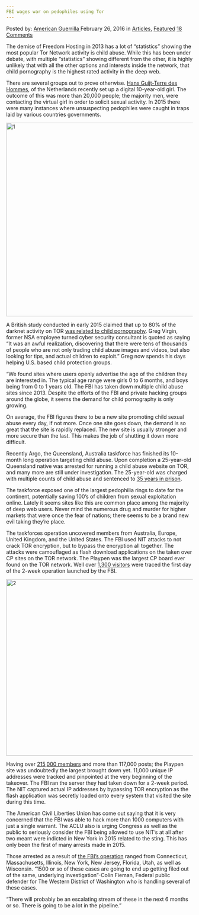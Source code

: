 ```yaml
---
FBI wages war on pedophiles using Tor
---
```

<article class="post-listing post-13317 post type-post status-publish format-standard has-post-thumbnail hentry category-articles category-deepdot-news tag-fbi tag-pedophiles tag-tor tag-wages tag-war">
    <div class="post-inner">
    <p class="post-meta">
    <span>Posted by: <a href="https://www.deepdotweb.com/author/americanguerrilla/" title="">American Guerrilla </a></span>
    <span>February 26, 2016</span>
    <span>in <a href="https://www.deepdotweb.com/category/articles/" rel="category tag">Articles</a>, <a href="https://www.deepdotweb.com/category/deepdot-news/" rel="category tag">Featured</a></span>
    <span><a href="https://www.deepdotweb.com/2016/02/26/fbi-wages-war-on-pedophiles-using-tor/#comments">18 Comments</a></span>
    </p>
    <div class="clear"></div>
    <div class="entry">
    <p>The demise of Freedom Hosting in 2013 has a lot of “statistics” showing the most popular Tor Network activity is child abuse. While this has been under debate, with multiple “statistics” showing different from the other, it is highly unlikely that with all the other options and interests inside the network, that child pornography is the highest rated activity in the deep web.</p>
    <p>There are several groups out to prove otherwise. <a href="http://www.cbsnews.com/news/pedophiles-finding-a-safe-haven-on-the-dark-net/">Hans Guijt-Terre des Hommes</a>, of the Netherlands recently set up a digital 10-year-old girl. The outcome of this was more than 20,000 people; the majority men, were contacting the virtual girl in order to solicit sexual activity. In 2015 there were many instances where unsuspecting pedophiles were caught in traps laid by various countries governments.</p>
    <p><img class="aligncenter  wp-image-13319" src="https://www.deepdotweb.com/wp-content/uploads/2016/02/1-6.jpg" alt="1" width="1045" height="523" srcset="https://www.deepdotweb.com/wp-content/uploads/2016/02/1-6.jpg 1400w, https://www.deepdotweb.com/wp-content/uploads/2016/02/1-6-300x150.jpg 300w, https://www.deepdotweb.com/wp-content/uploads/2016/02/1-6-1024x512.jpg 1024w, https://www.deepdotweb.com/wp-content/uploads/2016/02/1-6-660x330.jpg 660w, https://www.deepdotweb.com/wp-content/uploads/2016/02/1-6-995x498.jpg 995w" sizes="(max-width: 1045px) 100vw, 1045px"/></p>
    <p>A British study conducted in early 2015 claimed that up to 80% of the darknet activity on TOR <a href="http://www.wired.com/2014/12/80-percent-dark-web-visits-relate-pedophilia-study-finds/">was related to child pornography</a>. Greg Virgin, former NSA employee turned cyber security consultant is quoted as saying “It was an awful realization, discovering that there were tens of thousands of people who are not only trading child abuse images and videos, but also looking for tips, and actual children to exploit.” Greg now spends his days helping U.S. based child protection groups.</p>
    <p>“We found sites where users openly advertise the age of the children they are interested in. The typical age range were girls 0 to 6 months, and boys being from 0 to 1 years old. The FBI has taken down multiple child abuse sites since 2013. Despite the efforts of the FBI and private hacking groups around the globe, it seems the demand for child pornography is only growing.</p>
    <p>On average, the FBI figures there to be a new site promoting child sexual abuse every day, if not more. Once one site goes down, the demand is so great that the site is rapidly replaced. The new site is usually stronger and more secure than the last. This makes the job of shutting it down more difficult.</p>
    <p>Recently Argo, the Queensland, Australia taskforce has finished its 10-month long operation targeting child abuse. Upon completion a 25-year-old Queensland native was arrested for running a child abuse website on TOR, and many more are still under investigation. The 25-year-old was charged with multiple counts of child abuse and sentenced to <a href="https://www.deepdotweb.com/2015/08/11/australian-darkweb-pedo-site-admin-sentenced-to-35-years-in-jail/">35 years in prison</a>.</p>
    <p>The taskforce exposed one of the largest pedophilia rings to date for the continent, potentially saving 100’s of children from sexual exploitation online. Lately it seems sites like this are common place among the majority of deep web users. Never mind the numerous drug and murder for higher markets that were once the fear of nations; there seems to be a brand new evil taking they’re place.</p>
    <p>The taskforces operation uncovered members from Australia, Europe, United Kingdom, and the United States. The FBI used NIT attacks to not crack TOR encryption, but to bypass the encryption all together. The attacks were camouflaged as flash download applications on the taken over CP sites on the TOR network. The Playpen was the largest CP board ever found on the TOR network. Well over <a href="https://www.deepdotweb.com/2016/01/08/fbi-ultimate-hack-job-1300-computers-take-down/">1,300 visitors</a> were traced the first day of the 2-week operation launched by the FBI.</p>
    <p><img class="aligncenter size-full wp-image-13318" src="https://www.deepdotweb.com/wp-content/uploads/2016/02/2-6.jpg" alt="2" width="1024" height="477" srcset="https://www.deepdotweb.com/wp-content/uploads/2016/02/2-6.jpg 1024w, https://www.deepdotweb.com/wp-content/uploads/2016/02/2-6-300x140.jpg 300w" sizes="(max-width: 1024px) 100vw, 1024px"/></p>
    <p>Having over <a href="https://www.deepdotweb.com/2015/10/05/fbi-unmasked-cp-website-user-using-a-spyware/">215,000 members</a> and more than 117,000 posts; the Playpen site was undoubtedly the largest brought down yet. 11,000 unique IP addresses were tracked and pinpointed at the very beginning of the takeover. The FBI ran the server they had taken down for a 2-week period. The NIT captured actual IP addresses by bypassing TOR encryption as the flash application was secretly loaded onto every system that visited the site during this time.</p>
    <p>The American Civil Liberties Union has come out saying that it is very concerned that the FBI was able to hack more than 1000 computers with just a single warrant. The ACLU also is urging Congress as well as the public to seriously consider the FBI being allowed to use NIT’s at all after two meant were indicted in New York in 2015 related to the sting. This has only been the first of many arrests made in 2015.</p>
    <p>Those arrested as a result of <a href="http://www.ibtimes.co.uk/fbi-crack-tor-catch-1500-visitors-biggest-child-pornography-website-dark-web-1536417">the FBI’s operation</a> ranged from Connecticut, Massachusetts, Illinois, New York, New Jersey, Florida, Utah, as well as Wisconsin. “1500 or so of these cases are going to end up getting filed out of the same, underlying investigation&#8221;-Colin Fieman, Federal public defender for The Western District of Washington who is handling several of these cases.</p>
    <p>&#8220;There will probably be an escalating stream of these in the next 6 months or so. There is going to be a lot in the pipeline.&#8221;</p>
    </div>
    <span style="display:none"><a href="https://www.deepdotweb.com/tag/fbi/" rel="tag">fbi</a> <a href="https://www.deepdotweb.com/tag/pedophiles/" rel="tag">pedophiles</a> <a href="https://www.deepdotweb.com/tag/tor/" rel="tag">tor</a> <a href="https://www.deepdotweb.com/tag/wages/" rel="tag">wages</a> <a href="https://www.deepdotweb.com/tag/war/" rel="tag">war</a></span> <span style="display:none" class="updated">2016-02-26</span>
    <div style="display:none" class="vcard author" itemprop="author" itemscope itemtype="http://schema.org/Person"><strong class="fn" itemprop="name"><a href="https://www.deepdotweb.com/author/americanguerrilla/" title="Posts by American Guerrilla" rel="author">American Guerrilla</a></strong></div>
    </div>
</article>

